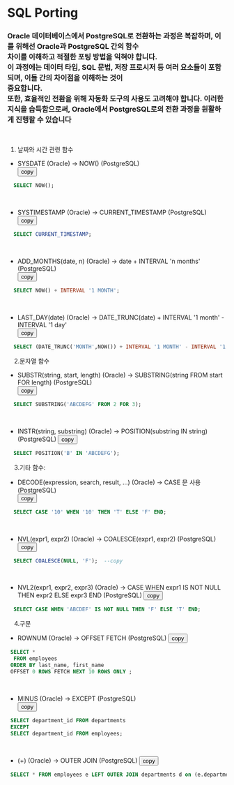 # SQL Porting

### Oracle 데이터베이스에서 PostgreSQL로 전환하는 과정은 복잡하며, 이를 위해선 Oracle과 PostgreSQL 간의 함수 <br>차이를 이해하고 적절한 포팅 방법을 익혀야 합니다. <br>이 과정에는 데이터 타입, SQL 문법, 저장 프로시저 등 여러 요소들이 포함되며, 이들 간의 차이점을 이해하는 것이<br> 중요합니다. <br>또한, 효율적인 전환을 위해 자동화 도구의 사용도 고려해야 합니다. 이러한 지식을 습득함으로써, Oracle에서 PostgreSQL로의 전환 과정을 원활하게 진행할 수 있습니다   
&nbsp;&nbsp;&nbsp;&nbsp;&nbsp;
 
1.  날짜와 시간 관련 함수
* SYSDATE (Oracle) -> NOW() (PostgreSQL)   
<button onclick="copyCode(0)">copy</button>
```sql
  SELECT NOW();
```  
&nbsp;
* SYSTIMESTAMP (Oracle) -> CURRENT_TIMESTAMP (PostgreSQL)  
<button onclick="copyCode(0)">copy</button>
```sql 
  SELECT CURRENT_TIMESTAMP;
```  
&nbsp;
* ADD_MONTHS(date, n) (Oracle) -> date + INTERVAL 'n months' (PostgreSQL)  
<button onclick="copyCode(0)">copy</button>
```sql 
  SELECT NOW() + INTERVAL '1 MONTH';
```
&nbsp;
* LAST_DAY(date) (Oracle) -> DATE_TRUNC(date) + INTERVAL '1 month' - INTERVAL '1 day'   
<button onclick="copyCode(0)">copy</button>
```sql 
  SELECT (DATE_TRUNC('MONTH',NOW()) + INTERVAL '1 MONTH' - INTERVAL '1 DAY')::DATE;
```
&nbsp;&nbsp;&nbsp;
2.문자열 함수
&nbsp;
* SUBSTR(string, start, length) (Oracle) -> SUBSTRING(string FROM start FOR length) (PostgreSQL)   
<button onclick="copyCode(0)">copy</button>
```sql 
  SELECT SUBSTRING('ABCDEFG' FROM 2 FOR 3);
```
&nbsp;
* INSTR(string, substring) (Oracle) -> POSITION(substring IN string) (PostgreSQL)
<button onclick="copyCode(0)">copy</button>
```sql 
  SELECT POSITION('B' IN 'ABCDEFG');
```
&nbsp;&nbsp;&nbsp;
3.기타 함수:
&nbsp;
* DECODE(expression, search, result, ...) (Oracle) -> CASE 문 사용 (PostgreSQL)   
<button onclick="copyCode(0)">copy</button>
```sql 
  SELECT CASE '10' WHEN '10' THEN 'T' ELSE 'F' END;
```
&nbsp;
* NVL(expr1, expr2) (Oracle) -> COALESCE(expr1, expr2) (PostgreSQL)   
<button onclick="copyCode(0)">copy</button>
```sql 
  SELECT COALESCE(NULL, 'F');  --copy 
```
&nbsp;
* NVL2(expr1, expr2, expr3) (Oracle) -> CASE WHEN expr1 IS NOT NULL THEN expr2 ELSE expr3 END (PostgreSQL)
<button onclick="copyCode(0)">copy</button>
```sql 
  SELECT CASE WHEN 'ABCDEF' IS NOT NULL THEN 'F' ELSE 'T' END;
```
&nbsp;&nbsp;&nbsp;
4.구문
&nbsp;
* ROWNUM (Oracle) -> OFFSET FETCH (PostgreSQL)
<button onclick="copyCode(0)">copy</button>
```sql 
 SELECT *                                                 
  FROM employees
 ORDER BY last_name, first_name 
 OFFSET 0 ROWS FETCH NEXT 10 ROWS ONLY ;
```
&nbsp;
* MINUS (Oracle) -> EXCEPT (PostgreSQL)   
<button onclick="copyCode(0)">copy</button>
```sql 
 SELECT department_id FROM departments
 EXCEPT
 SELECT department_id FROM employees;
```
&nbsp;
* (+) (Oracle) -> OUTER JOIN (PostgreSQL)
<button onclick="copyCode(0)">copy</button>
```sql 
 SELECT * FROM employees e LEFT OUTER JOIN departments d on (e.department_id = d.department_id);
```
